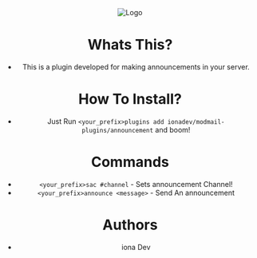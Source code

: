 <div align="center">
<img alt="Logo" src="https://vgy.me/SCbEq6.png" />
<div>
  
# Whats This?

* This is a plugin developed for making announcements in your server.

# How To Install?

* Just Run `<your_prefix>plugins add ionadev/modmail-plugins/announcement` and boom!

# Commands

* `<your_prefix>sac #channel` - Sets announcement Channel!
* `<your_prefix>announce <message>` - Send An announcement

# Authors

* iona Dev
